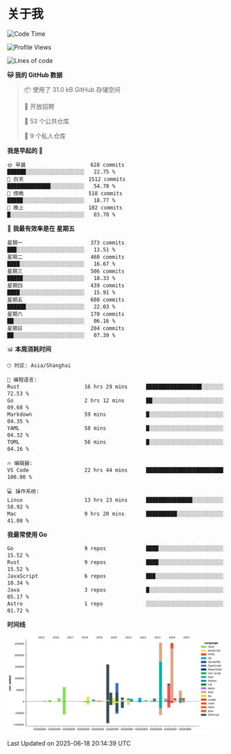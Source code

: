 # 关于我

<!--START_SECTION:waka-->
![Code Time](http://img.shields.io/badge/Code%20Time-3%2C885%20hrs%2048%20mins-blue)

![Profile Views](http://img.shields.io/badge/%E4%B8%AA%E4%BA%BA%E8%B5%84%E6%96%99%E8%A7%82%E7%9C%8B%E6%AC%A1%E6%95%B0-0-blue)

![Lines of code](https://img.shields.io/badge/%E4%BB%8E%E3%80%8CHello%20World%E3%80%8D%E8%B5%B7%E6%88%91%E5%B7%B2%E7%BB%8F%E5%86%99%E4%BA%86-1.2%20million%20%E8%A1%8C%E4%BB%A3%E7%A0%81-blue)

**🐱 我的 GitHub 数据** 

> 📦  使用了 31.0 kB GitHub 存储空间 
 > 
> 💼 开放招聘
 > 
> 📜 53 个公共仓库 
 > 
> 🔑 9 个私人仓库 
 > 
**我是早起的 🐤** 

```text
🌞 早晨                     628 commits         ██████░░░░░░░░░░░░░░░░░░░   22.75 % 
🌆 白天                     1512 commits        ██████████████░░░░░░░░░░░   54.78 % 
🌃 傍晚                     518 commits         █████░░░░░░░░░░░░░░░░░░░░   18.77 % 
🌙 晚上                     102 commits         █░░░░░░░░░░░░░░░░░░░░░░░░   03.70 % 
```
📅 **我最有效率是在 星期五** 

```text
星期一                      373 commits         ███░░░░░░░░░░░░░░░░░░░░░░   13.51 % 
星期二                      460 commits         ████░░░░░░░░░░░░░░░░░░░░░   16.67 % 
星期三                      506 commits         █████░░░░░░░░░░░░░░░░░░░░   18.33 % 
星期四                      439 commits         ████░░░░░░░░░░░░░░░░░░░░░   15.91 % 
星期五                      608 commits         ██████░░░░░░░░░░░░░░░░░░░   22.03 % 
星期六                      170 commits         ██░░░░░░░░░░░░░░░░░░░░░░░   06.16 % 
星期日                      204 commits         ██░░░░░░░░░░░░░░░░░░░░░░░   07.39 % 
```


📊 **本周消耗时间** 

```text
🕑︎ 时区: Asia/Shanghai

💬 编程语言: 
Rust                     16 hrs 29 mins      ██████████████████░░░░░░░   72.53 % 
Go                       2 hrs 12 mins       ██░░░░░░░░░░░░░░░░░░░░░░░   09.68 % 
Markdown                 59 mins             █░░░░░░░░░░░░░░░░░░░░░░░░   04.35 % 
YAML                     58 mins             █░░░░░░░░░░░░░░░░░░░░░░░░   04.32 % 
TOML                     56 mins             █░░░░░░░░░░░░░░░░░░░░░░░░   04.16 % 

🔥 编辑器: 
VS Code                  22 hrs 44 mins      █████████████████████████   100.00 % 

💻 操作系统: 
Linux                    13 hrs 23 mins      ███████████████░░░░░░░░░░   58.92 % 
Mac                      9 hrs 20 mins       ██████████░░░░░░░░░░░░░░░   41.08 % 
```

**我最常使用 Go** 

```text
Go                       9 repos             ████░░░░░░░░░░░░░░░░░░░░░   15.52 % 
Rust                     9 repos             ████░░░░░░░░░░░░░░░░░░░░░   15.52 % 
JavaScript               6 repos             ███░░░░░░░░░░░░░░░░░░░░░░   10.34 % 
Java                     3 repos             █░░░░░░░░░░░░░░░░░░░░░░░░   05.17 % 
Astro                    1 repo              ░░░░░░░░░░░░░░░░░░░░░░░░░   01.72 % 
```



**时间线**

![Lines of Code chart](https://raw.githubusercontent.com/catusax/catusax/master/assets/bar_graph.png)


 Last Updated on 2025-06-18 20:14:39 UTC
<!--END_SECTION:waka-->
